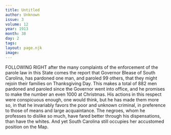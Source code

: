 ```yaml
---
title: Untitled
author: Unknown
issue: 3
volume: 12
year: 1913
month: 38
day: 2
tags:
layout: page.njk
image:
---
```

FOLLOWING RIGHT after the many complaints of the enforcement of the parole law in this State comes the report that Governor Blease of South Carolina, has pardoned one man, and paroled 99 others, that they might rejoin their families on Thanksgiving Day.    This makes a total of 882 men pardoned and paroled since the Governor went into office, and he promises to make the number an even 1000 at Christmas. His actions in this respect were conspicuous enough, one would think, but he has made them more so, in that he invariably favors the poor and unknown criminal, in preference to those of means and large acquaintance.    The negroes, whom he professes to dislike so much, have fared better through his dispensations, than have the whites. And yet South Carolina still occupies her accustomed position on the Map. 

